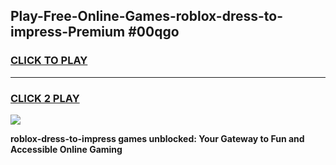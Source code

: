 
## Play-Free-Online-Games-roblox-dress-to-impress-Premium #00qgo
<h3>
<a href="https://premium.freeplayer.one?title=roblox-dress-to-impress&ref=8M">CLICK TO PLAY</a></h3>
<hr>

<h3>
<a href="https://premium.freeplayer.one?title=roblox-dress-to-impress&ref=8M">CLICK 2 PLAY</a>
  
</h3>

<a href="https://premium.freeplayer.one?title=roblox-dress-to-impress&ref=8M"><img src="https://clearcache.store/games.png"></a>


**roblox-dress-to-impress games unblocked: Your Gateway to Fun and Accessible Online Gaming**
